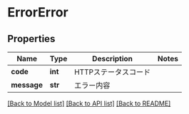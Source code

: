 # ErrorError


## Properties
Name | Type | Description | Notes
------------ | ------------- | ------------- | -------------
**code** | **int** | HTTPステータスコード  | 
**message** | **str** | エラー内容  | 

[[Back to Model list]](../README.md#documentation-for-models) [[Back to API list]](../README.md#documentation-for-api-endpoints) [[Back to README]](../README.md)


